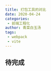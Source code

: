 ```yaml
---
title: 打包工具的对比
date: 2020-04-24
categories:
 - 前端工程化
author: 青菜白玉汤
tags:
 - webpack
 - vite
---
```


## 待完成